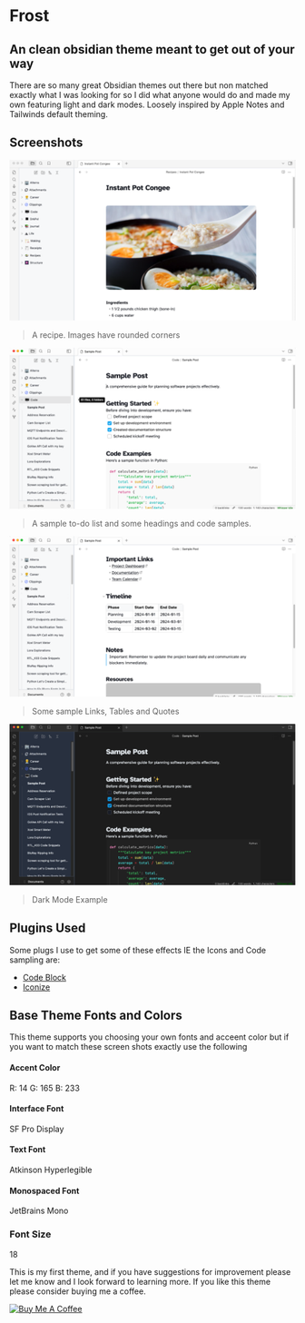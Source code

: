 # **Frost** 
## An clean obsidian theme meant to get out of your way

There are so many great Obsidian themes out there but non matched exactly what I was looking for so I did what anyone would do and made my own featuring light and dark modes. Loosely inspired by Apple Notes and Tailwinds default theming.

## Screenshots

![Recipe Example](Recipe_example.png)
>A recipe. Images have rounded corners

![Sample Post 1](Sample_post_1.png)
> A sample to-do list and some headings and code samples.

![Sample Post 2](Sample_post_2.png)
> Some sample Links, Tables and Quotes

![Dark Mode 1](Dark_Mode_1.png)
> Dark Mode Example


## Plugins Used
Some plugs I use to get some of these effects IE the Icons and Code sampling are:

* [Code Block](obsidian://show-plugin?id=code-block-plugin)
* [Iconize](obsidian://show-plugin?id=obsidian-icon-folder)


## Base Theme Fonts and Colors
This theme supports you choosing your own fonts and acceent color but if you want to match these screen shots exactly use the following

#### Accent Color
R: 14 G: 165 B: 233

#### Interface Font
SF Pro Display

#### Text Font
Atkinson Hyperlegible

#### Monospaced Font
JetBrains Mono

### Font Size
18


This is my first theme, and if you have suggestions for improvement please let me know and I look forward to learning more. If you like this theme please consider buying me a coffee.


<a href="https://www.buymeacoffee.com/drkpxl" target="_blank"><img src="https://cdn.buymeacoffee.com/buttons/v2/default-yellow.png" alt="Buy Me A Coffee" style="height: 60px !important;width: 217px !important;" ></a>